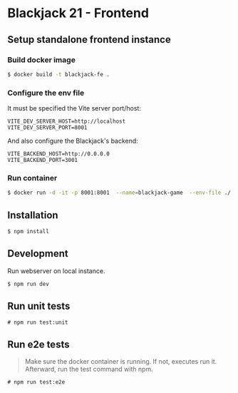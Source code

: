 # Blackjack 21 - Frontend

## Setup standalone frontend instance

### Build docker image

```sh 
$ docker build -t blackjack-fe .
```

### Configure the env file

It must be specified the Vite server port/host: 

```
VITE_DEV_SERVER_HOST=http://localhost
VITE_DEV_SERVER_PORT=8001
```
 
And also configure the Blackjack's backend:

```
VITE_BACKEND_HOST=http://0.0.0.0
VITE_BACKEND_PORT=3001
```



### Run container

```sh 
$ docker run -d -it -p 8001:8001  --name=blackjack-game  --env-file ./.env  blackjack-fe
```


## Installation

```sh 
$ npm install
```

##  Development
Run webserver on local instance.


```sh 
$ npm run dev 
```


## Run unit tests

``` ssh
# npm run test:unit 
```



## Run e2e tests

> Make sure the docker container is running. If not, executes run it. Afterward, run the test command with npm. 

``` ssh
# npm run test:e2e 
```
